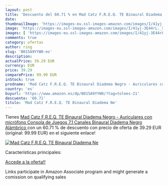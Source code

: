 ```yaml
---
layout: post
title: 'Descuento del 60.71 % en Mad Catz F.R.E.Q. TE Binaural Diadema Ne'
date: 
thumbnailImage: 'https://images-eu.ssl-images-amazon.com/images/I/41yj-3E44rL._SL200_.jpg'
image: 'https://images-eu.ssl-images-amazon.com/images/I/41yj-3E44rL._SL200_.jpg'
images: [ 'https://images-eu.ssl-images-amazon.com/images/I/41yj-3E44rL._SL200_.jpg' ]
comments: true
category: ofertas
author: ring
slug: 'B015A9YYW0-es'
description:
actualPrice: 39.29 EUR
currency: EUR
price: 39.29
comparePrice: 99.99 EUR
inStock: true
prodname: 'Mad Catz F.R.E.Q. TE Binaural Diadema Negro - Auriculares con micrófono  Consola de Juegos  7.1 Canales  Binaural  Diadema  Negro  Alámbrico '
country: 'es'
buyurl: 'https://www.amazon.es/dp/B015A9YYW0/?tag=tolees-21'
descuento: '60.71'
titulo: 'Mad Catz F.R.E.Q. TE Binaural Diadema Ne'
---
```


Tienes [Mad Catz F.R.E.Q. TE Binaural Diadema Negro - Auriculares con micrófono  Consola de Juegos  7.1 Canales  Binaural  Diadema  Negro  Alámbrico ](https://www.amazon.es/dp/B015A9YYW0/?tag=tolees-21) con un 60.71 % de descuento con precio de oferta de 39.29 EUR (original: 99.99 EUR) en el siguiente enlace!

[![Mad Catz F.R.E.Q. TE Binaural Diadema Ne](https://images-eu.ssl-images-amazon.com/images/I/41yj-3E44rL._SL200_.jpg)](https://www.amazon.es/dp/B015A9YYW0/?tag=tolees-21)

Características principales:


[Accede a la oferta!!](https://www.amazon.es/dp/B015A9YYW0/?tag=tolees-21)

Links participate in Amazon Associate program and might generate a comission on qualifying sales


